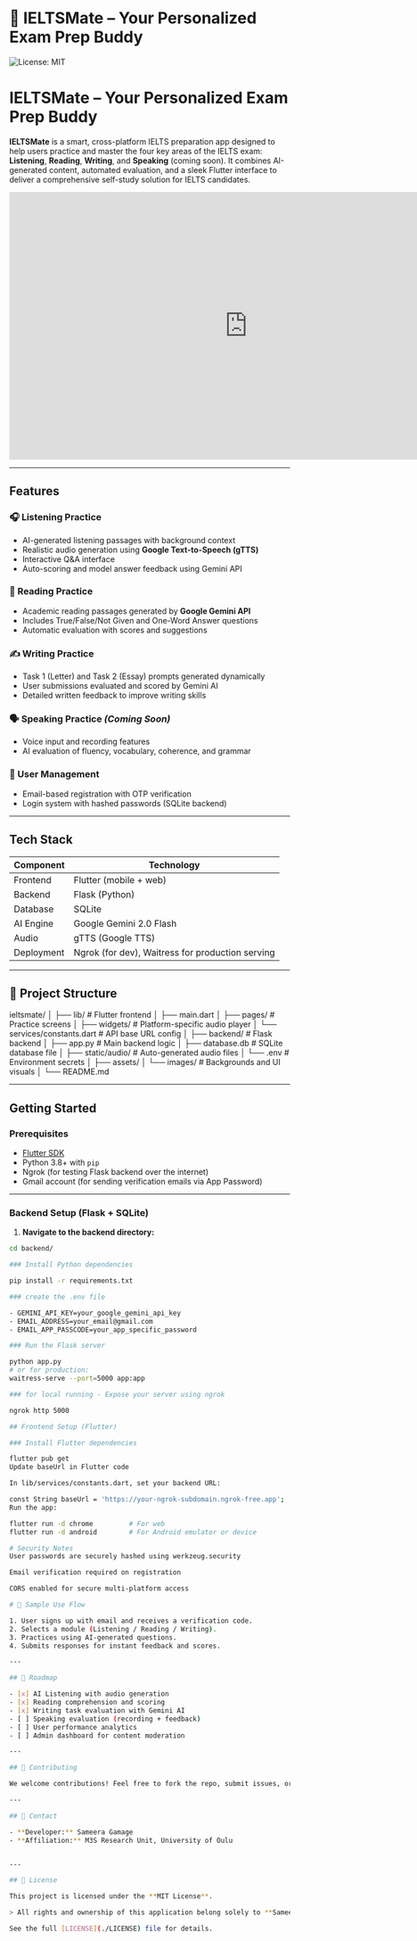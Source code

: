 # 🎯 IELTSMate – Your Personalized Exam Prep Buddy

![License: MIT](https://img.shields.io/badge/License-MIT-yellow.svg)


# IELTSMate – Your Personalized Exam Prep Buddy

**IELTSMate** is a smart, cross-platform IELTS preparation app designed to help users practice and master the four key areas of the IELTS exam: **Listening**, **Reading**, **Writing**, and **Speaking** (coming soon). It combines AI-generated content, automated evaluation, and a sleek Flutter interface to deliver a comprehensive self-study solution for IELTS candidates.


<iframe src="https://unioulu.sharepoint.com/sites/QoLSurvey-BrainHealth/_layouts/15/embed.aspx?UniqueId=5a571ba8-1f38-4ac0-a757-b81cf4f74707&embed=%7B%22ust%22%3Atrue%2C%22hv%22%3A%22CopyEmbedCode%22%7D&referrer=StreamWebApp&referrerScenario=EmbedDialog.Create" width="853" height="480" frameborder="0" scrolling="no" allowfullscreen title="IELTS prep mobile app - Flutter-20250417_034317-Meeting Recording.mp4"></iframe>

---

## Features

### 🎧 Listening Practice
- AI-generated listening passages with background context
- Realistic audio generation using **Google Text-to-Speech (gTTS)**
- Interactive Q&A interface
- Auto-scoring and model answer feedback using Gemini API

### 📖 Reading Practice
- Academic reading passages generated by **Google Gemini API**
- Includes True/False/Not Given and One-Word Answer questions
- Automatic evaluation with scores and suggestions

### ✍️ Writing Practice
- Task 1 (Letter) and Task 2 (Essay) prompts generated dynamically
- User submissions evaluated and scored by Gemini AI
- Detailed written feedback to improve writing skills

### 🗣️ Speaking Practice *(Coming Soon)*
- Voice input and recording features
- AI evaluation of fluency, vocabulary, coherence, and grammar

### 🧾 User Management
- Email-based registration with OTP verification
- Login system with hashed passwords (SQLite backend)

---

## Tech Stack

| Component    | Technology              |
|--------------|--------------------------|
| Frontend     | Flutter (mobile + web)   |
| Backend      | Flask (Python)           |
| Database     | SQLite                   |
| AI Engine    | Google Gemini 2.0 Flash  |
| Audio        | gTTS (Google TTS)        |
| Deployment   | Ngrok (for dev), Waitress for production serving |

---

## 📁 Project Structure

ieltsmate/ │ ├── lib/ # Flutter frontend │ ├── main.dart │ ├── pages/ # Practice screens │ ├── widgets/ # Platform-specific audio player │ └── services/constants.dart # API base URL config │ ├── backend/ # Flask backend │ ├── app.py # Main backend logic │ ├── database.db # SQLite database file │ ├── static/audio/ # Auto-generated audio files │ └── .env # Environment secrets │ ├── assets/ │ └── images/ # Backgrounds and UI visuals │ └── README.md


---

## Getting Started

### Prerequisites

- [Flutter SDK](https://flutter.dev/docs/get-started/install)
- Python 3.8+ with `pip`
- Ngrok (for testing Flask backend over the internet)
- Gmail account (for sending verification emails via App Password)

---

### Backend Setup (Flask + SQLite)

1. **Navigate to the backend directory:**

```bash
cd backend/

### Install Python dependencies

pip install -r requirements.txt

### create the .env file

- GEMINI_API_KEY=your_google_gemini_api_key
- EMAIL_ADDRESS=your_email@gmail.com
- EMAIL_APP_PASSCODE=your_app_specific_password

### Run the Flask server

python app.py
# or for production:
waitress-serve --port=5000 app:app

### for local running - Expose your server using ngrok

ngrok http 5000

## Frontend Setup (Flutter)

### Install Flutter dependencies

flutter pub get
Update baseUrl in Flutter code

In lib/services/constants.dart, set your backend URL:

const String baseUrl = 'https://your-ngrok-subdomain.ngrok-free.app';
Run the app:

flutter run -d chrome         # For web
flutter run -d android        # For Android emulator or device

# Security Notes
User passwords are securely hashed using werkzeug.security

Email verification required on registration

CORS enabled for secure multi-platform access

# 📘 Sample Use Flow

1. User signs up with email and receives a verification code.
2. Selects a module (Listening / Reading / Writing).
3. Practices using AI-generated questions.
4. Submits responses for instant feedback and scores.

---

## 📌 Roadmap

- [x] AI Listening with audio generation  
- [x] Reading comprehension and scoring  
- [x] Writing task evaluation with Gemini AI  
- [ ] Speaking evaluation (recording + feedback)  
- [ ] User performance analytics  
- [ ] Admin dashboard for content moderation  

---

## 🤝 Contributing

We welcome contributions! Feel free to fork the repo, submit issues, or open pull requests.

---

## 📧 Contact

- **Developer:** Sameera Gamage  
- **Affiliation:** M3S Research Unit, University of Oulu


---

## 📝 License

This project is licensed under the **MIT License**.

> All rights and ownership of this application belong solely to **Sameera Gamage**. Unauthorized use or misrepresentation is strictly prohibited.

See the full [LICENSE](./LICENSE) file for details.
